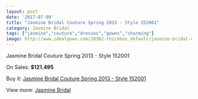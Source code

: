 ```yaml
---
layout: post
date: '2017-07-09'
title: "Jasmine Bridal Couture Spring 2013 - Style 152001"
category: Jasmine Bridal
tags: ["jasmine","couture","dresses","gowns","charming"]
image: http://www.idealgown.com/10362-thickbox_default/jasmine-bridal-couture-spring-2013-style-152001.jpg
---
```

Jasmine Bridal Couture Spring 2013 - Style 152001

On Sales: **$121.495**
<a href="https://www.idealgown.com/en/jasmine-bridal/4256-jasmine-bridal-couture-spring-2013-style-152001.html"><amp-img layout="responsive" width="600" height="600" src="//www.idealgown.com/10362-thickbox_default/jasmine-bridal-couture-spring-2013-style-152001.jpg" alt="Jasmine Bridal Couture Spring 2013 - Style 152001 0" /></a>
<a href="https://www.idealgown.com/en/jasmine-bridal/4256-jasmine-bridal-couture-spring-2013-style-152001.html"><amp-img layout="responsive" width="600" height="600" src="//www.idealgown.com/10363-thickbox_default/jasmine-bridal-couture-spring-2013-style-152001.jpg" alt="Jasmine Bridal Couture Spring 2013 - Style 152001 1" /></a>

Buy it: [Jasmine Bridal Couture Spring 2013 - Style 152001](https://www.idealgown.com/en/jasmine-bridal/4256-jasmine-bridal-couture-spring-2013-style-152001.html "Jasmine Bridal Couture Spring 2013 - Style 152001")

View more: [Jasmine Bridal](https://www.idealgown.com/en/50-jasmine-bridal "Jasmine Bridal")